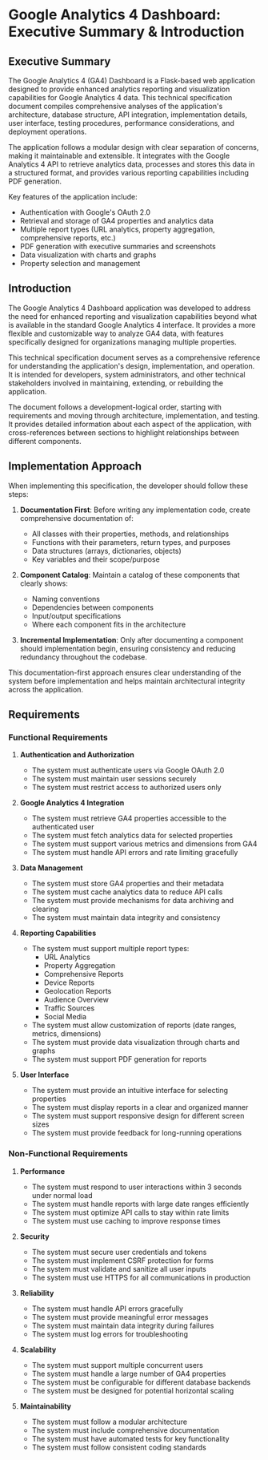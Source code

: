 # Google Analytics 4 Dashboard: Executive Summary & Introduction

## Executive Summary

The Google Analytics 4 (GA4) Dashboard is a Flask-based web application designed to provide enhanced analytics reporting and visualization capabilities for Google Analytics 4 data. This technical specification document compiles comprehensive analyses of the application's architecture, database structure, API integration, implementation details, user interface, testing procedures, performance considerations, and deployment operations.

The application follows a modular design with clear separation of concerns, making it maintainable and extensible. It integrates with the Google Analytics 4 API to retrieve analytics data, processes and stores this data in a structured format, and provides various reporting capabilities including PDF generation.

Key features of the application include:
- Authentication with Google's OAuth 2.0
- Retrieval and storage of GA4 properties and analytics data
- Multiple report types (URL analytics, property aggregation, comprehensive reports, etc.)
- PDF generation with executive summaries and screenshots
- Data visualization with charts and graphs
- Property selection and management

## Introduction

The Google Analytics 4 Dashboard application was developed to address the need for enhanced reporting and visualization capabilities beyond what is available in the standard Google Analytics 4 interface. It provides a more flexible and customizable way to analyze GA4 data, with features specifically designed for organizations managing multiple properties.

This technical specification document serves as a comprehensive reference for understanding the application's design, implementation, and operation. It is intended for developers, system administrators, and other technical stakeholders involved in maintaining, extending, or rebuilding the application.

The document follows a development-logical order, starting with requirements and moving through architecture, implementation, and testing. It provides detailed information about each aspect of the application, with cross-references between sections to highlight relationships between different components.

## Implementation Approach

When implementing this specification, the developer should follow these steps:

1. **Documentation First**: Before writing any implementation code, create comprehensive documentation of:
   - All classes with their properties, methods, and relationships
   - Functions with their parameters, return types, and purposes
   - Data structures (arrays, dictionaries, objects)
   - Key variables and their scope/purpose

2. **Component Catalog**: Maintain a catalog of these components that clearly shows:
   - Naming conventions
   - Dependencies between components
   - Input/output specifications
   - Where each component fits in the architecture

3. **Incremental Implementation**: Only after documenting a component should implementation begin, ensuring consistency and reducing redundancy throughout the codebase.

This documentation-first approach ensures clear understanding of the system before implementation and helps maintain architectural integrity across the application.

## Requirements

### Functional Requirements

1. **Authentication and Authorization**
   - The system must authenticate users via Google OAuth 2.0
   - The system must maintain user sessions securely
   - The system must restrict access to authorized users only

2. **Google Analytics 4 Integration**
   - The system must retrieve GA4 properties accessible to the authenticated user
   - The system must fetch analytics data for selected properties
   - The system must support various metrics and dimensions from GA4
   - The system must handle API errors and rate limiting gracefully

3. **Data Management**
   - The system must store GA4 properties and their metadata
   - The system must cache analytics data to reduce API calls
   - The system must provide mechanisms for data archiving and clearing
   - The system must maintain data integrity and consistency

4. **Reporting Capabilities**
   - The system must support multiple report types:
     - URL Analytics
     - Property Aggregation
     - Comprehensive Reports
     - Device Reports
     - Geolocation Reports
     - Audience Overview
     - Traffic Sources
     - Social Media
   - The system must allow customization of reports (date ranges, metrics, dimensions)
   - The system must provide data visualization through charts and graphs
   - The system must support PDF generation for reports

5. **User Interface**
   - The system must provide an intuitive interface for selecting properties
   - The system must display reports in a clear and organized manner
   - The system must support responsive design for different screen sizes
   - The system must provide feedback for long-running operations

### Non-Functional Requirements

1. **Performance**
   - The system must respond to user interactions within 3 seconds under normal load
   - The system must handle reports with large date ranges efficiently
   - The system must optimize API calls to stay within rate limits
   - The system must use caching to improve response times

2. **Security**
   - The system must secure user credentials and tokens
   - The system must implement CSRF protection for forms
   - The system must validate and sanitize all user inputs
   - The system must use HTTPS for all communications in production

3. **Reliability**
   - The system must handle API errors gracefully
   - The system must provide meaningful error messages
   - The system must maintain data integrity during failures
   - The system must log errors for troubleshooting

4. **Scalability**
   - The system must support multiple concurrent users
   - The system must handle a large number of GA4 properties
   - The system must be configurable for different database backends
   - The system must be designed for potential horizontal scaling

5. **Maintainability**
   - The system must follow a modular architecture
   - The system must include comprehensive documentation
   - The system must have automated tests for key functionality
   - The system must follow consistent coding standards